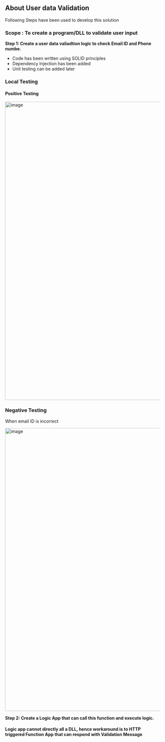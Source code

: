## About User data Validation

Following Steps have been used to develop this solution

### Scope : To create a program/DLL to validate user input

**Step 1: Create a user data valiadtion logic to check Email ID and Phone numbe.**
- Code has been written using SOLID principles
- Dependency Injection has been added
- Unit testing can be added later

### Local Testing
#### Positive Testing

<img width="1598" height="967" alt="image" src="https://github.com/user-attachments/assets/8caf7877-874c-4ecb-8cab-9ad7b0f81cb8" />



### Negative Testing
When email ID is incorrect

<img width="1548" height="917" alt="image" src="https://github.com/user-attachments/assets/632ac12d-0484-4941-be93-d916b8de3759" />



**Step 2: Create a Logic App that can call this function and execute logic.**
#### Logic app cannot directly all a DLL, hence workaround is to HTTP triggered Function App that can respond with Validation Message


